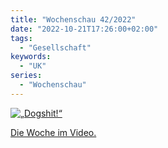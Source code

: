 ```yaml
---
title: "Wochenschau 42/2022"
date: "2022-10-21T17:26:00+02:00"
tags:
  - "Gesellschaft"
keywords:
  - "UK"
series:
  - "Wochenschau"
---
```


[![„Dogshit!“](/img/jonathanpie.jpg)](https://youtu.be/aIh7XJVxCAY)

[Die Woche im Video.](https://youtu.be/aIh7XJVxCAY)
